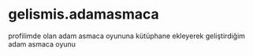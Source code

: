 # gelismis.adamasmaca
profilimde olan adam asmaca oyununa kütüphane ekleyerek geliştirdiğim adam asmaca oyunu
